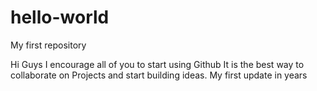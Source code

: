 # hello-world
My first repository




Hi Guys
I encourage all of you to start using Github
It is the best way to collaborate on Projects and start building ideas.
My first update in years
